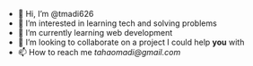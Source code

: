 - 👋 Hi, I’m @tmadi626
- 👀 I’m interested in learning tech and solving problems
- 🌱 I’m currently learning web development
- 🤩 I’m looking to collaborate on a project I could help **you**  with
- 📫 How to reach me _tahaomadi@gmail.com_

<!---
tmadi626/tmadi626 is a ✨ special ✨ repository because its `README.md` (this file) appears on your GitHub profile.
You can click the Preview link to take a look at your changes.
--->
